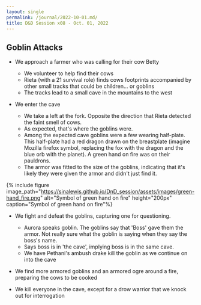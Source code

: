 ```yaml
---
layout: single
permalink: /journal/2022-10-01.md/
title: D&D Session x08 - Oct. 01, 2022
---
```


## Goblin Attacks

- We approach a farmer who was calling for their cow Betty
  - We volunteer to help find their cows
  - Rieta (with a 21 survival role) finds cows footprints accompanied by other small tracks that could be children... or goblins
  - The tracks lead to a small cave in the mountains to the west

- We enter the cave
  - We take a left at the fork. Opposite the direction that Rieta detected the faint smell of cows.
  - As expected, that's where the goblins were.
  - Among the expected cave goblins were a few wearing half-plate. This half-plate had a red dragon drawn on the breastplate (imagine Mozilla firefox symbol, replacing the fox with the dragon and the blue orb with the planet). A green hand on fire was on their pauldrons.
  - The armor was fitted to the size of the goblins, indicating that it's likely they were given the armor and didn't just find it.

{% include figure image_path="https://sinalewis.github.io/DnD_session/assets/images/green-hand_fire.png" alt="Symbol of green hand on fire" height="200px" caption="Symbol of green hand on fire"%}

- We fight and defeat the goblins, capturing one for questioning.
  - Aurora speaks goblin. The goblins say that 'Boss' gave them the armor. Not really sure what the goblin is saying when they say the boss's name.
  - Says boss is in 'the cave', implying boss is in the same cave.
  - We have Pethani's ambush drake kill the goblin as we continue on into the cave

- We find more armored goblins and an armored ogre around a fire, preparing the cows to be cooked

- We kill everyone in the cave, except for a drow warrior that we knock out for interrogation